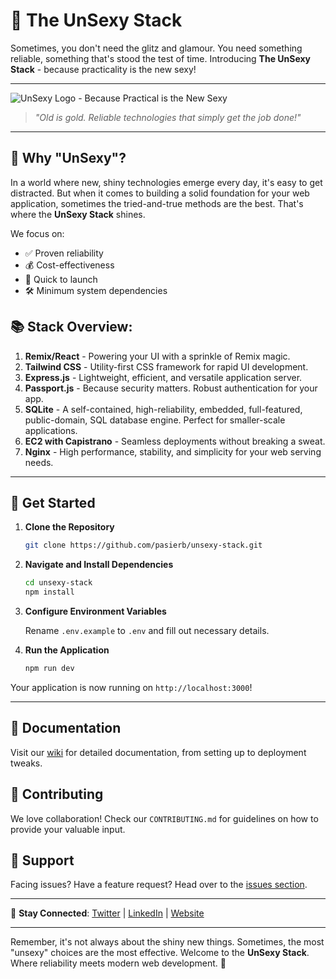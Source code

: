 # 🚀 The UnSexy Stack

Sometimes, you don't need the glitz and glamour. You need something reliable, something that's stood the test of time. Introducing **The UnSexy Stack** - because practicality is the new sexy!

---

![UnSexy Logo - Because Practical is the New Sexy](./unsexy-logo.png)

> _"Old is gold. Reliable technologies that simply get the job done!"_

---

## 💼 Why "UnSexy"?

In a world where new, shiny technologies emerge every day, it's easy to get distracted. But when it comes to building a solid foundation for your web application, sometimes the tried-and-true methods are the best. That's where the **UnSexy Stack** shines. 

We focus on:
- ✅ Proven reliability
- 💰 Cost-effectiveness
- 🚀 Quick to launch
- 🛠 Minimum system dependencies

## 📚 Stack Overview:

1. **Remix/React** - Powering your UI with a sprinkle of Remix magic.
1. **Tailwind CSS** - Utility-first CSS framework for rapid UI development.
1. **Express.js** - Lightweight, efficient, and versatile application server.
1. **Passport.js** - Because security matters. Robust authentication for your app.
1. **SQLite** - A self-contained, high-reliability, embedded, full-featured, public-domain, SQL database engine. Perfect for smaller-scale applications.
1. **EC2 with Capistrano** - Seamless deployments without breaking a sweat.
1. **Nginx** - High performance, stability, and simplicity for your web serving needs.

---

## 🚀 Get Started

1. **Clone the Repository**
   ```bash
   git clone https://github.com/pasierb/unsexy-stack.git
   ```

2. **Navigate and Install Dependencies**
   ```bash
   cd unsexy-stack
   npm install
   ```

3. **Configure Environment Variables**
   
   Rename `.env.example` to `.env` and fill out necessary details.

4. **Run the Application**
   ```bash
   npm run dev
   ```

Your application is now running on `http://localhost:3000`!

---

## 📝 Documentation

Visit our [wiki](https://github.com/pasierb/unsexy-stack/wiki) for detailed documentation, from setting up to deployment tweaks.

## 🤝 Contributing

We love collaboration! Check our `CONTRIBUTING.md` for guidelines on how to provide your valuable input.

## 🙌 Support

Facing issues? Have a feature request? Head over to the [issues section](https://github.com/pasierb/unsexy-stack/issues).

---

🔗 **Stay Connected**: [Twitter](#) | [LinkedIn](#) | [Website](#)

---

Remember, it's not always about the shiny new things. Sometimes, the most "unsexy" choices are the most effective. Welcome to the **UnSexy Stack**. Where reliability meets modern web development. 🌟